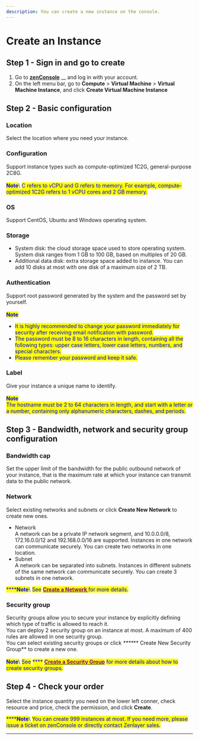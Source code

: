 ```yaml
---
description: You can create a new instance on the console.
---
```


# Create an Instance

## Step 1 - Sign in and go to create

1. Go to [**zenConsole**](https://console.zenlayer.com/) __ and log in with your account.
2. On the left menu bar, go to **Compute** > **Virtual Machine** > **Virtual Machine Instance**, and click **Create Virtual Machine Instance**



## Step 2 - Basic configuration

### **Location**

Select the location where you need your instance.

### **Configuration**

Support instance types such as compute-optimized 1C2G, general-purpose 2C8G.\
\
<img src="../../../.gitbook/assets/Icon.svg" alt="" data-size="line"><mark style="color:blue;">**Note**</mark>\ <mark style="color:blue;">C refers to vCPU and G refers to memory. For example, compute-optimized 1C2G refers to 1 vCPU cores and 2 GB memory.</mark>

### **OS**

Support CentOS, Ubuntu and Windows operating system.

### **Storage**

* System disk: the cloud storage space used to store operating system. System disk ranges from 1 GB to 100 GB, based on multiples of 20 GB.
* Additional data disk: extra storage space added to instance. You can add 10 disks at most with one disk of a maximum size of 2 TB.

### **Authentication**

Support root password generated by the system and the password set by yourself.\
\
<img src="../../../.gitbook/assets/Icon.svg" alt="" data-size="line"><mark style="color:blue;">**Note**</mark>

* <mark style="color:blue;">It is highly recommended to change your password immediately for security after receiving email notification with password.</mark>
* <mark style="color:blue;">The password must be 8 to 16 characters in length, containing all the following types: upper case letters, lower case letters, numbers, and special characters.</mark>
* <mark style="color:blue;">Please remember your password and keep it safe.</mark>

### **Label**

Give your instance a unique name to identify.\
\
<img src="../../../.gitbook/assets/Icon.svg" alt="" data-size="line"><mark style="color:blue;">**Note**</mark>\
<mark style="color:blue;">The hostname must be 2 to 64 characters in length, and start with a letter or a number, containing only alphanumeric characters, dashes, and periods.</mark>



## Step **3** - Bandwidth, network and security group configuration&#x20;

### **Bandwidth cap**

Set the upper limit of the bandwidth for the public outbound network of your instance, that is the maximum rate at which your instance can transmit data to the public network.

### **Network**

Select existing networks and subnets or click **Create New Network** to create new ones.

* Network\
  A network can be a private IP network segment, and 10.0.0.0/8, 172.16.0.0/12 and 192.168.0.0/16 are supported. Instances in one network can communicate securely. You can create two networks in one location.
* Subnet\
  A network can be separated into subnets. Instances in different subnets of the same network can communicate securely. You can create 3 subnets in one network.

<mark style="color:blue;">****</mark><img src="../../../.gitbook/assets/Icon.svg" alt="" data-size="line"><mark style="color:blue;">**Note**</mark>\ <mark style="color:blue;">See</mark> [<mark style="color:blue;"><mark style="color:purple;">**Create a Network**<mark style="color:purple;"></mark> <mark style="color:blue;"><mark style="color:purple;"> </mark><mark style="color:blue;"><mark style="color:purple;"><mark style="color:purple;"></mark> ](../network-and-security/create-a-network.md)<mark style="color:blue;">for more details.</mark>

### **Security group**

Security groups allow you to secure your instance by explicitly defining which type of traffic is allowed to reach it. \
You can deploy 2 security group on an instance at most. A maximum of 400 rules are allowed in one security group.\
You can select existing security groups or click _****_** Create New Security Group** to create a new one.\
\
<img src="../../../.gitbook/assets/Icon.svg" alt="" data-size="line"><mark style="color:blue;">**Note**</mark>\ <mark style="color:blue;">See</mark> <mark style="color:blue;"></mark><mark style="color:blue;">****</mark> [<mark style="color:blue;"><mark style="color:purple;">**Create a Security Group**<mark style="color:purple;"></mark>](../network-and-security/create-a-security-group.md) <mark style="color:blue;"><mark style="color:purple;"><mark style="color:purple;"></mark> <mark style="color:blue;"></mark><mark style="color:blue;">for more details about how to create security groups.</mark>



## ​​​​​​Step **4** - Check your order

Select the instance quantity you need on the lower left conner, check resource and price, check the permission, and click **Create**.



<mark style="color:blue;">****</mark><img src="../../../.gitbook/assets/Icon.svg" alt="" data-size="line"><mark style="color:blue;">**Note**</mark>\ <mark style="color:blue;">You can create 999 instances at most. If you need more, please issue a ticket on zenConsole or directly contact Zenlayer sales.</mark>

****

